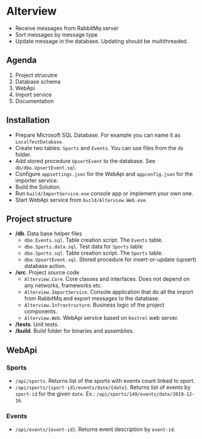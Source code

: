 # Alterview

- Receive messages from RabbitMq server
- Sort messages by message type
- Update message in the database. Updating should be multithreaded.

## Agenda

1. Project strucutre
1. Database schema
1. WebApi
1. Import service
1. Documentation

## Installation

- Prepare Microsoft SQL Database. For example you can name it as `LocalTestDatabase`.
- Create two tables: `Sports` and `Events`. You can use files from the `db` folder.
- Add stored procedure `UpsertEvent` to the database. See `db/dbo.UpsertEvent.sql`.
- Configure `appsettings.json` for the WebApi and `appconfig.json` for the importer service.
- Build the Solution.
- Run `build/ImportService.exe` console app or implement your own one.
- Start WebApi service from `build/Alterview.Web.exe`.

## Project structure

- __/db__. Data base helper files
  - `dbo.Events.sql`. Table creation script.  The `Events` table.
  - `dbo.Sports.data.sql`. Test data for `Sports` table
  - `dbo.Sports.sql`.  Table creation script. The `Sports` table.
  - `dbo.UpsertEvent.sql`. Stored procedure for insert-or-update (upsert) database action.
- __/src__. Project source code
  - `Alterview.Core`. Core classes and interfaces. Does not depend on any networks, frameworks etc.
  - `Alterview.ImportService`. Console application that do all the import from RabbitMq and export messages to the database.
  - `Alterview.Infrastructure`. Business logic of the project components.
  - `Alterview.Web`. WebApi service based on `Kestrel` web server.
- __/tests__. Unit tests.
- __/build__. Build folder for binaries and assemblies.

## WebApi

### Sports

- `/api/sports`. Returns list of the sports with events count linked to sport.
- `/api/sports/{sport-id}/events/date/{date}`. Returns list of events by `sport-id` for the given `date`. Ex.: `/api/sports/149/events/date/2019-12-16`.

### Events

- `/api/events/{event-id}`. Returns event description by `event-id`.
